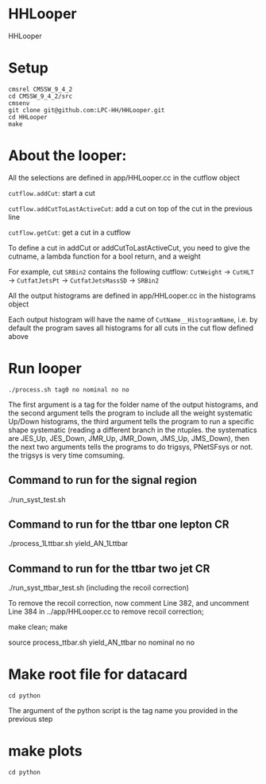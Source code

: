 # HHLooper
HHLooper

# Setup

```
cmsrel CMSSW_9_4_2
cd CMSSW_9_4_2/src
cmsenv
git clone git@github.com:LPC-HH/HHLooper.git
cd HHLooper
make
```

# About  the looper:

All the selections are defined  in app/HHLooper.cc in the cutflow object

`cutflow.addCut`: start a cut

`cutflow.addCutToLastActiveCut`:  add a cut on top of the cut in the previous line

`cutflow.getCut`: get a cut in a cutflow

To define a cut  in addCut or addCutToLastActiveCut, you need to give the cutname, a lambda function for a bool return, and a weight 

For example, cut `SRBin2` contains the following cutflow: `CutWeight` -> `CutHLT` -> `CutfatJetsPt` -> `CutfatJetsMassSD` -> `SRBin2`


All the output histograms are defined in  app/HHLooper.cc in the histograms object

Each output histogram will have the name of `CutName__HistogramName`, i.e. by default the program saves all histograms for all cuts in the cut flow defined above


# Run looper

```
./process.sh tag0 no nominal no no

```

The first argument is a tag for the folder name of the output histograms, and the second argument tells the program to include all the weight systematic Up/Down histograms, the third argument tells the program to run a specific shape systematic (reading a different branch in the ntuples. the systematics are JES_Up, JES_Down, JMR_Up, JMR_Down, JMS_Up, JMS_Down), then the next two arguments tells the programs to do trigsys, PNetSFsys or not. the trigsys is very time comsuming. 


## Command to run for the signal region

./run_syst_test.sh 

## Command to run for the ttbar one lepton CR

./process_1Lttbar.sh  yield_AN_1Lttbar

## Command to run for the ttbar two jet CR

./run_syst_ttbar_test.sh (including the recoil correction)

To remove the recoil correction, now comment Line 382, and uncomment Line  384 in ../app/HHLooper.cc to remove recoil correction;  

make clean; make

source process_ttbar.sh yield_AN_ttbar no nominal no no

# Make root file for datacard
```
cd python

```

The argument of the python script is the tag name you provided in the previous step

# make plots

```
cd python

```
